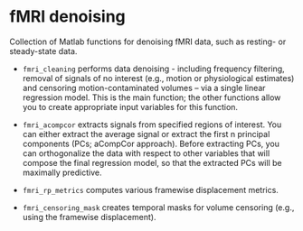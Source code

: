 # fMRI denoising
Collection of Matlab functions for denoising fMRI data, such as resting- or steady-state data. 

- `fmri_cleaning` performs data denoising - including frequency filtering, removal of signals of no interest (e.g., motion or physiological estimates) and censoring motion-contaminated volumes – via a single linear regression model. This is the main function; the other functions allow you to create appropriate input variables for this function.

- `fmri_acompcor` extracts signals from specified regions of interest. You can either extract the average signal or extract the first n principal components (PCs;  aCompCor approach). Before extracting PCs, you can orthogonalize the data with respect to other variables that will compose the final regression model, so that the extracted PCs will be maximally predictive.  

- `fmri_rp_metrics` computes various framewise displacement metrics. 

- `fmri_censoring_mask` creates temporal masks for volume censoring (e.g., using the framewise displacement).

